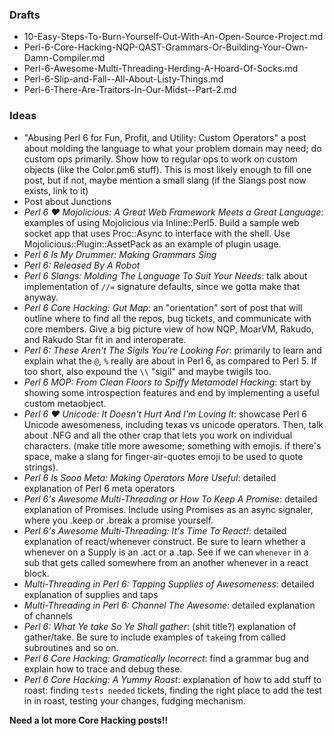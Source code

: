 ### Drafts

* 10-Easy-Steps-To-Burn-Yourself-Out-With-An-Open-Source-Project.md
* Perl-6-Core-Hacking-NQP-QAST-Grammars-Or-Building-Your-Own-Damn-Compiler.md
* Perl-6-Awesome-Multi-Threading-Herding-A-Hoard-Of-Socks.md
* Perl-6-Slip-and-Fall--All-About-Listy-Things.md
* Perl-6-There-Are-Traitors-In-Our-Midst--Part-2.md

### Ideas

* "Abusing Perl 6 for Fun, Profit, and Utility: Custom Operators" a post about molding the
language to what your problem domain may need; do custom ops primarily.
Show how to regular ops to work on custom objects (like the Color.pm6 stuff). 
This is most likely enough to fill one post, but if not, maybe mention a small
slang (if the Slangs post now exists, link to it)
* Post about Junctions
* *Perl 6 ♥ Mojolicious: A Great Web Framework Meets a Great Language*:
    examples of using Mojolicious via Inline::Perl5. Build a sample web socket
    app that uses Proc::Async to interface with the shell. Use
    Mojolicious::Plugin::AssetPack as an example of plugin usage.
* *Perl 6 Is My Drummer: Making Grammars Sing*
* *Perl 6: Released By A Robot*
* *Perl 6 Slangs: Molding The Language To Suit Your Needs*: talk about
    implementation of `//=` signature defaults, since we gotta make that
    anyway.
* *Perl 6 Core Hacking: Gut Map*: an "orientation" sort of post that will
    outline where to find all the repos, bug tickets, and communicate with
    core members. Give a big picture view of how NQP, MoarVM, Rakudo,
    and Rakudo Star fit in and interoperate.
* *Perl 6: These Aren't The Sigils You're Looking For*: primarily to learn
    and explain what the `@`, `%` really are about in Perl 6, as compared
    to Perl 5. If too short, also expound the `\\` "sigil" and maybe twigils
    too.
* *Perl 6 MOP: From Clean Floors to Spiffy Metamodel Hacking*: start by
    showing some introspection features and end by implementing a useful
    custom metaobject.
* *Perl 6 ♥ Unicode: It Doesn't Hurt And I'm Loving It*: showcase
    Perl 6 Unicode awesomeness, including texas vs unicode operators. Then,
    talk about .NFG and all the other crap that lets you work on individual
    characters. (make title more awesome; something with emojis. if there's
    space, make a slang for finger-air-quotes emoji to be used to quote
    strings).
* *Perl 6 Is Sooo Meta: Making Operators More Useful*: detailed explanation
    of Perl 6 meta operators
* *Perl 6's Awesome Multi-Threading or How To Keep A Promise*: detailed
    explanation of Promises. Include using Promises as an async signaler,
    where you .keep or .break a promise yourself.
* *Perl 6's Awesome Multi-Threading: It's Time To React!*: detailed explanation
    of react/whenever construct. Be sure to learn whether a whenever on
    a Supply is an .act or a .tap. See if we can `whenever` in a sub that
    gets called somewhere from an another whenever in a react block.
* *Multi-Threading in Perl 6: Tapping Supplies of Awesomeness*: detailed
    explanation of supplies and taps
* *Multi-Threading in Perl 6: Channel The Awesome*: detailed explanation
    of channels
* *Perl 6: What Ye take So Ye Shall gather*: (shit title?) explanation of
    gather/take. Be sure to include examples of `take`ing from called
    subroutines and so on.
* *Perl 6 Core Hacking: Gramatically Incorrect*: find a grammar bug and
    explain how to trace and debug these.
* *Perl 6 Core Hacking: A Yummy Roast*: explanation of how to add stuff
    to roast: finding `tests needed` tickets, finding the right place
    to add the test in in roast, testing your changes, fudging mechanism.


**Need a lot more Core Hacking posts!!**
